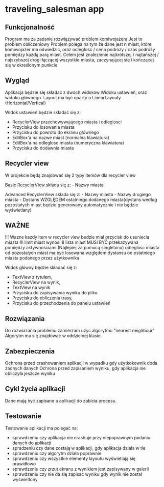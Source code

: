 # traveling_salesman app
## Funkcjonalność
Program ma za zadanie rozwiązywać problem komiwojażera
Jest to problem obliczeniowy
Problem polega na tym że
dane jest n miast, które komiwojażer ma odwiedzić, oraz odległość / cena podróży / czas podróży pomiędzy każdą parą miast.
Celem jest znalezienie najkrótszej / najtańszej / najszybszej drogi łączącej wszystkie miasta, 
zaczynającej się i kończącej się w określonym punkcie

## Wygląd
Aplikacja będzie się składać z dwóch widoków
Widoku ustawień, oraz widoku głównego.
Layout ma być oparty o LinearLayouty (Horizontal/Vertical)

Widok ustawień będzie składać się z:
- RecyclerView przechowywującego miasta i odleglosci
- Przycisku do losowania miasta
- Przycisku do powrotu do ekranu głównego
- EditBox'a na nazwe miast (normalna klawiatura)
- EditBox'a na odleglosc miasta (numeryczna klawiatura)
- Przycisku do dodawnia miasta

## Recycler view
W projekcie będą znajdować się 2 typy itemów dla recycler view

Basic RecyclerView składa się z:
    - Nazwy miasta

Advanced RecyclerView składa się z:
    - Nazwy miasta
    - Nazwy drugiego miasta
    - Dystans WZGLĘDEM ostatniego dodanego miasta(dystans według pozostałych miast będzie generowany automatycznie i nie będzie wyświetlany)

## WAŻNE
!!! Wazne kazdy item w recycler view bedzie mial przycisk do usuniecia miasta !!!
limit miast wynosi 8 
lista miast MUSI BYĆ przekazywana pomiędzy aktywnościami (Najlepiej za pomocą singletonu)
odleglosc miasta od pozostałych miast ma być losowana względem dystansu od ostatniego miasta podanego przez użytkownika

Widok główny będzie składać się z: 
- TextView z tytułem, 
- RecyclerView na wynik,
- TextView na wynik
- Przycisku do zapisywania wyniku do pliku
- Przycisku do obliczenia trasy,
- Przycisku do przechodzenia do panelu ustawień

## Rozwiązania

Do rozwiazania problemu zamierzam uzyc algorytmu "nearest neighbour"
Algorytm ma się znajdować w oddzielnej klasie.

## Zabezpieczenia
Ochrona przed crashowaniem aplikacji w wypadku gdy użytkokownik doda żadnych danych
Ochrona przed zapisaniem wyniku, gdy aplikacja nie obliczyła jeszcze wyniku

## Cykl życia aplikacji
Dane mają być zapisane a aplikacji do zabicia procesu.

## Testowanie
Testowanie aplikacji ma polegać na:
 - sprawdzeniu czy aplikacja nie crashuje przy niepoprawnym podaniu danych do aplikacji
 - spradzeniu czy dane zostają w aplikacji, gdy aplikacja działa w tle
 - sprawdzeniu czy algorytm działa poprawnie
 - sprawdzeniu czy wszystkie elementy layoutu wyświetlają się prawidłowo
 - sprawdzeniu czy zrzut ekranu z wynikiem jest zapisywany w galerii
 - sprawdzeniu czy nie da się zapisać wyniku gdy wynik nie został wyświetlony
